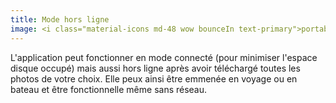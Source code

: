 ```yaml
---
title: Mode hors ligne
image: <i class="material-icons md-48 wow bounceIn text-primary">portable_wifi_off</i>
---
```

L'application peut fonctionner en mode connecté (pour minimiser l'espace disque occupé) mais aussi hors ligne après avoir téléchargé toutes les photos de votre choix. Elle peux ainsi être emmenée en voyage ou en bateau et être fonctionnelle même sans réseau.
